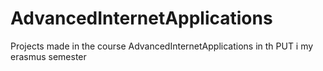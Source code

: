 # AdvancedInternetApplications
Projects made in the course AdvancedInternetApplications in th PUT i my erasmus semester
